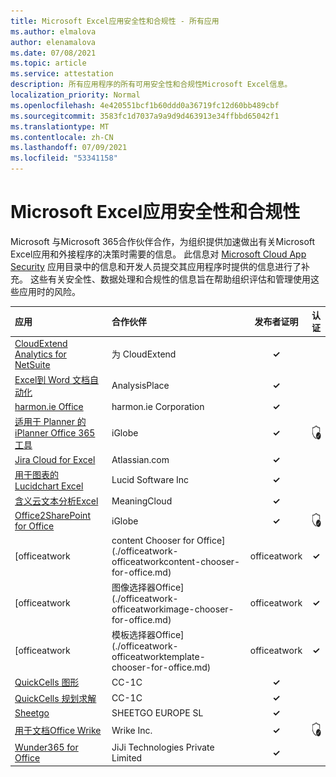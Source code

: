 ```yaml
---
title: Microsoft Excel应用安全性和合规性 - 所有应用
ms.author: elmalova
author: elenamalova
ms.date: 07/08/2021
ms.topic: article
ms.service: attestation
description: 所有应用程序的所有可用安全性和合规性Microsoft Excel信息。
localization_priority: Normal
ms.openlocfilehash: 4e420551bcf1b60ddd0a36719fc12d60bb489cbf
ms.sourcegitcommit: 3583fc1d7037a9a9d9d463913e34ffbbd65042f1
ms.translationtype: MT
ms.contentlocale: zh-CN
ms.lasthandoff: 07/09/2021
ms.locfileid: "53341158"
---
```

# <a name="microsoft-excel-app-security-and-compliance"></a>Microsoft Excel应用安全性和合规性

Microsoft 与Microsoft 365合作伙伴合作，为组织提供加速做出有关Microsoft Excel应用和外接程序的决策时需要的信息。 此信息对 [Microsoft Cloud App Security](https://www.microsoft.com/en-us/enterprise-mobility-security/cloud-app-security) 应用目录中的信息和开发人员提交其应用程序时提供的信息进行了补充。 这些有关安全性、数据处理和合规性的信息旨在帮助组织评估和管理使用这些应用时的风险。

| **应用** | **合作伙伴** | **发布者证明** | **认证** |
|:--------|:------------|:----------------------:|:-------------:|
| [CloudExtend Analytics for NetSuite](./celigo-cloudextend-analytics-for-netsuite.md) | 为 CloudExtend | **✓** |  |
| [Excel到 Word 文档自动化](./analysisplace-excel-to-word-document-automation.md) | AnalysisPlace | **✓** |  |
| [harmon.ie Office](./harmonie-corporation-for-office.md) | harmon.ie Corporation | **✓** |  |
| [适用于 Planner 的 iPlanner Office 365工具](./iglobe-iplanner-reporting-tool-for-office-365-planner.md) | iGlobe | **✓** | <img alt="Certified application badge" src="../media/certified-badge.png" height="25" width="25" /> |
| [Jira Cloud for Excel](./atlassiancom-jira-cloud-for-excel.md) | Atlassian.com | **✓** |  |
| [用于图表的 Lucidchart Excel](./lucid-software-inc-lucidchart-diagrams-for-excel.md) | Lucid Software Inc | **✓** |  |
| [含义云文本分析Excel](./meaningcloud-text-analytics-for-excel.md) | MeaningCloud | **✓** |  |
| [Office2SharePoint for Office](./iglobe-office2sharepoint-for-office.md) | iGlobe | **✓** | <img alt="Certified application badge" src="../media/certified-badge.png" height="25" width="25" /> |
| [officeatwork | content Chooser for Office] (./officeatwork-officeatworkcontent-chooser-for-office.md)  | officeatwork | **✓** | <img alt="Certified application badge" src="../media/certified-badge.png" height="25" width="25" /> |
| [officeatwork | 图像选择器Office] (./officeatwork-officeatworkimage-chooser-for-office.md)  | officeatwork | **✓** |  |
| [officeatwork | 模板选择器Office] (./officeatwork-officeatworktemplate-chooser-for-office.md)  | officeatwork | **✓** | <img alt="Certified application badge" src="../media/certified-badge.png" height="25" width="25" /> |
| [QuickCells 图形](./cc-1c-quickcells-graphs.md) | CC-1C | **✓** |  |
| [QuickCells 规划求解](./cc-1c-quickcells-solvers.md) | CC-1C | **✓** |  |
| [Sheetgo](./sheetgo-europe-sl.md) | SHEETGO EUROPE SL | **✓** |  |
| [用于文档Office Wrike](./wrike-inc-for-office-documents.md) | Wrike Inc. | **✓** | <img alt="Certified application badge" src="../media/certified-badge.png" height="25" width="25" /> |
| [Wunder365 for Office](./jiji-technologies-private-limited-wunder365-for-office.md) | JiJi Technologies Private Limited | **✓** |  |
